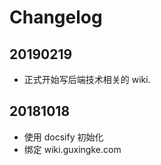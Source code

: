 # Changelog

## 20190219
- 正式开始写后端技术相关的 wiki. 

## 20181018
- 使用 docsify 初始化
- 绑定 wiki.guxingke.com
